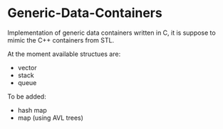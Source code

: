 # Generic-Data-Containers
Implementation of generic data containers written in C, it is suppose to mimic the C++ containers from STL.

At the moment available structues are:
- vector
- stack
- queue

To be added:
- hash map
- map (using AVL trees)
